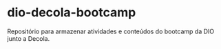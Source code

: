 # dio-decola-bootcamp
Repositório para armazenar atividades e conteúdos do bootcamp da DIO junto a Decola.
